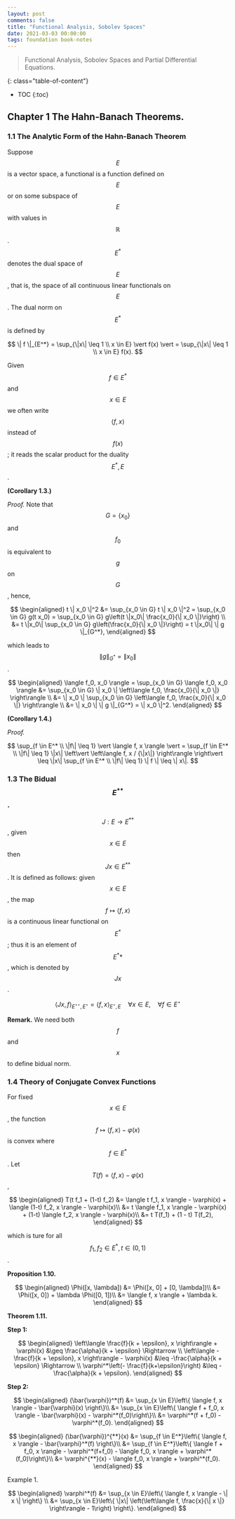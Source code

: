 ```yaml
---
layout: post
comments: false
title: "Functional Analysis, Sobolev Spaces"
date: 2021-03-03 00:00:00
tags: foundation book-notes
---
```


> Functional Analysis, Sobolev Spaces and Partial Differential Equations.

<!--more-->

{: class="table-of-content"}
* TOC
{:toc}

## Chapter 1 The Hahn-Banach Theorems.

### 1.1 The Analytic Form of the Hahn-Banach Theorem

Suppose $$E$$ is a vector space, a functional is a function defined on $$E$$ or on some subspace of $$E$$ with values in $$\mathbb{R}$$. $$E^*$$ denotes the dual space of $$E$$, that is, the space of all continuous linear functionals on $$E$$. The dual norm on $$E^*$$ is defined by

$$
\| f \|_{E^*} = \sup_{\|x\| \leq 1 \\ x \in E} \vert f(x) \vert = \sup_{\|x\| \leq 1 \\ x \in E} f(x).
$$

Given $$f \in E^*$$ and $$x \in E$$ we often write $$ \langle f, x \rangle$$ instead of $$f(x)$$; it reads the scalar product for the duality $$E^*, E$$.

**(Corollary 1.3.)** 

*Proof.* Note that $$G = \{x_0\}$$ and $$f_0$$ is equivalent to $$g$$ on $$G$$, hence,

$$
\begin{aligned}
t \| x_0 \|^2 &= \sup_{x_0 \in G} t \| x_0 \|^2 = \sup_{x_0 \in G} g(t x_0) = \sup_{x_0 \in G} g\left(t \|x_0\| \frac{x_0}{\| x_0 \|}\right) \\
&= t \|x_0\| \sup_{x_0 \in G} g\left(\frac{x_0}{\| x_0 \|}\right) = t \|x_0\| \| g \|_{G^*},
\end{aligned}
$$

which leads to $$\| g \|_{G^*} = \| x_0 \|$$.

$$
\begin{aligned}
\langle f_0, x_0 \rangle = \sup_{x_0 \in G} \langle f_0, x_0 \rangle &= \sup_{x_0 \in G} \| x_0 \| \left\langle f_0, \frac{x_0}{\| x_0 \|} \right\rangle \\
&= \| x_0 \| \sup_{x_0 \in G} \left\langle f_0, \frac{x_0}{\| x_0 \|} \right\rangle \\
&= \| x_0 \| \| g \|_{G^*} = \| x_0 \|^2.
\end{aligned}
$$

**(Corollary 1.4.)** 

*Proof.* 

$$
\sup_{f \in E^* \\ \|f\| \leq 1} \vert \langle f, x \rangle \vert = 
\sup_{f \in E^* \\ \|f\| \leq 1} \|x\| \left\vert \left\langle f, x / {\|x\|} \right\rangle \right\vert \leq \|x\| \sup_{f \in E^* \\ \|f\| \leq 1} \| f \| \leq \| x\|.
$$

### 1.3 The Bidual $$E^{**}$$.

$$J: E \longrightarrow E^{**}$$, given $$x \in E$$ then $$Jx \in E^{**}$$. It is defined as follows: given $$x \in E$$, the map $$f \mapsto \langle f, x \rangle$$ is a continuous linear functional on $$E^*$$; thus it is an element of $$E^**$$, which is denoted by $$Jx$$.

$$
\langle J x, f\rangle_{E^{\star \star}, E^{\star}}=\langle f, x\rangle_{E^{\star}, E} \quad \forall x \in E, \quad \forall f \in E^{\star}
$$

**Remark.** We need both $$f$$ and $$x$$ to define bidual norm.

### 1.4 Theory of Conjugate Convex Functions

For fixed $$x \in E$$, the function $$f \mapsto \langle f, x \rangle - \varphi(x)$$ is convex where $$f \in E^*$$. Let $$T(f) = \langle f, x \rangle - \varphi(x)$$,

$$
\begin{aligned}
T(t f_1 + (1-t) f_2) &= \langle t f_1, x \rangle - \varphi(x) + \langle (1-t) f_2, x \rangle - \varphi(x)\\ 
&= t \langle f_1, x \rangle - \varphi(x) +  (1-t) \langle f_2, x \rangle - \varphi(x)\\
&= t T(f_1) + (1 - t) T(f_2),
\end{aligned}
$$

which is ture for all $$f_1, f_2 \in E^*, t \in (0, 1)$$.

**Proposition 1.10.** 

$$
\begin{aligned}
\Phi([x, \lambda]) &= \Phi([x, 0] + [0, \lambda])\\
&= \Phi([x, 0]) + \lambda \Phi([0, 1])\\
&= \langle f, x \rangle + \lambda k.
\end{aligned}
$$

**Theorem 1.11.**

**Step 1:**

$$
\begin{aligned}
\left\langle \frac{f}{k + \epsilon}, x \right\rangle + \varphi(x) &\geq \frac{\alpha}{k + \epsilon} \Rightarrow \\
\left\langle -\frac{f}{k + \epsilon}, x \right\rangle - \varphi(x) &\leq -\frac{\alpha}{k + \epsilon} \Rightarrow \\
\varphi^*\left(- \frac{f}{k+\epsilon}\right) &\leq - \frac{\alpha}{k + \epsilon}.
\end{aligned}
$$

**Step 2:**

$$
\begin{aligned}
(\bar{\varphi})^*(f) &= \sup_{x \in E}\left\{ \langle f, x \rangle - \bar{\varphi}(x) \right\}\\
&= \sup_{x \in E}\left\{ \langle f + f_0, x \rangle - \bar{\varphi}(x) - \varphi^*(f_0)\right\}\\
&= \varphi^*(f + f_0) - \varphi^*(f_0).
\end{aligned}
$$

$$
\begin{aligned}
(\bar{\varphi})^{**}(x) &= \sup_{f \in E^*}\left\{ \langle f, x \rangle - \bar{\varphi}^*(f) \right\}\\
&= \sup_{f \in E^*}\left\{ \langle f + f_0, x \rangle - \varphi^*(f+f_0) - \langle f_0, x \rangle + \varphi^*(f_0)\right\}\\
&= \varphi^{**}(x) - \langle f_0, x \rangle + \varphi^*(f_0).
\end{aligned}
$$

Example 1.

$$
\begin{aligned}
\varphi^*(f) &= \sup_{x \in E}\left\{ \langle f, x \rangle - \| x \| \right\} \\
&= \sup_{x \in E}\left\{ \|x\| \left(\left\langle f, \frac{x}{\| x \|} \right\rangle - 1\right) \right\}.
\end{aligned}
$$
